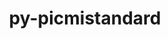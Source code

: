 ---
title: "py-picmistandard"
layout: cache
categories: [package, develop-2024-12-08]
meta: {"versions": ["0.30.0"], "compilers": ["gcc@=11.4.0", "gcc@=9.4.0", "oneapi@=2024.2.1"], "oss": ["ubuntu20.04", "ubuntu22.04"], "platforms": ["linux"], "targets": ["neoverse_v1", "neoverse_v2", "ppc64le", "x86_64_v3"], "stacks": ["e4s", "e4s-neoverse-v2", "e4s-neoverse_v1", "e4s-oneapi", "e4s-power", "root"], "num_specs": 5, "num_specs_by_stack": {"e4s-power": 1, "root": 5, "e4s-neoverse_v1": 1, "e4s-neoverse-v2": 1, "e4s": 1, "e4s-oneapi": 1}}
spec_details: [{"hash": "j6ogjopqocyksyr2gpnvsnryo5m25yso", "compiler": "gcc@=9.4.0", "versions": ["0.30.0"], "os": "ubuntu20.04", "platform": "linux", "target": "ppc64le", "variants": ["build_system=python_pip"], "stacks": ["e4s-power", "root"], "size": "-", "tarball": "https://binaries.spack.io/develop-2024-12-08/build_cache/linux-ubuntu20.04-ppc64le/gcc-9.4.0/py-picmistandard-0.30.0/linux-ubuntu20.04-ppc64le-gcc-9.4.0-py-picmistandard-0.30.0-j6ogjopqocyksyr2gpnvsnryo5m25yso.spack"}, {"hash": "q6dval3eprilwias6bomq445uzzkgq4n", "compiler": "gcc@=11.4.0", "versions": ["0.30.0"], "os": "ubuntu22.04", "platform": "linux", "target": "neoverse_v1", "variants": ["build_system=python_pip"], "stacks": ["e4s-neoverse_v1", "root"], "size": "-", "tarball": "https://binaries.spack.io/develop-2024-12-08/build_cache/linux-ubuntu22.04-neoverse_v1/gcc-11.4.0/py-picmistandard-0.30.0/linux-ubuntu22.04-neoverse_v1-gcc-11.4.0-py-picmistandard-0.30.0-q6dval3eprilwias6bomq445uzzkgq4n.spack"}, {"hash": "yfstclmehruspeef7se7antff77eyyok", "compiler": "gcc@=11.4.0", "versions": ["0.30.0"], "os": "ubuntu22.04", "platform": "linux", "target": "neoverse_v2", "variants": ["build_system=python_pip"], "stacks": ["e4s-neoverse-v2", "root"], "size": "-", "tarball": "https://binaries.spack.io/develop-2024-12-08/build_cache/linux-ubuntu22.04-neoverse_v2/gcc-11.4.0/py-picmistandard-0.30.0/linux-ubuntu22.04-neoverse_v2-gcc-11.4.0-py-picmistandard-0.30.0-yfstclmehruspeef7se7antff77eyyok.spack"}, {"hash": "ul7h3kszuuebxgfhta2nockigdz6hskl", "compiler": "gcc@=11.4.0", "versions": ["0.30.0"], "os": "ubuntu22.04", "platform": "linux", "target": "x86_64_v3", "variants": ["build_system=python_pip"], "stacks": ["e4s", "root"], "size": "-", "tarball": "https://binaries.spack.io/develop-2024-12-08/build_cache/linux-ubuntu22.04-x86_64_v3/gcc-11.4.0/py-picmistandard-0.30.0/linux-ubuntu22.04-x86_64_v3-gcc-11.4.0-py-picmistandard-0.30.0-ul7h3kszuuebxgfhta2nockigdz6hskl.spack"}, {"hash": "fyqwvw7x6voqrwa6myocv2gdlwec4nu7", "compiler": "oneapi@=2024.2.1", "versions": ["0.30.0"], "os": "ubuntu22.04", "platform": "linux", "target": "x86_64_v3", "variants": ["build_system=python_pip"], "stacks": ["root", "e4s-oneapi"], "size": "-", "tarball": "https://binaries.spack.io/develop-2024-12-08/build_cache/linux-ubuntu22.04-x86_64_v3/oneapi-2024.2.1/py-picmistandard-0.30.0/linux-ubuntu22.04-x86_64_v3-oneapi-2024.2.1-py-picmistandard-0.30.0-fyqwvw7x6voqrwa6myocv2gdlwec4nu7.spack"}]
---
